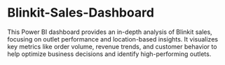 # Blinkit-Sales-Dashboard
This Power BI dashboard provides an in-depth analysis of Blinkit sales, focusing on outlet performance and location-based insights. It visualizes key metrics like order volume, revenue trends, and customer behavior to help optimize business decisions and identify high-performing outlets. 
